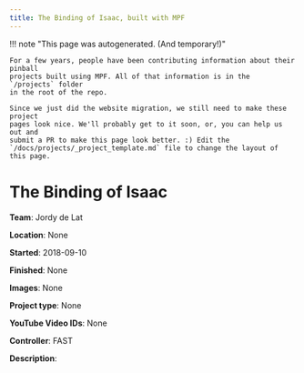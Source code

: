 ```yaml
---
title: The Binding of Isaac, built with MPF
---
```


<!-- This file is used as the template for all the individual project pages. -->

!!! note "This page was autogenerated. (And temporary!)"

    For a few years, people have been contributing information about their pinball
    projects built using MPF. All of that information is in the `/projects` folder
    in the root of the repo.

    Since we just did the website migration, we still need to make these project
    pages look nice. We'll probably get to it soon, or, you can help us out and
    submit a PR to make this page look better. :) Edit the
    `/docs/projects/_project_template.md` file to change the layout of this page.

# The Binding of Isaac

**Team**: Jordy de Lat

**Location**: None

**Started**: 2018-09-10

**Finished**: None

**Images**: None

**Project type**: None

**YouTube Video IDs**: None




**Controller**: FAST

**Description**:



<!-- Note, do not edit this file directly, as it will be overwritten when the list is regenerated.

To edit information about a project, edit the project's YAML file in the `/projects` folder. (Off the
root of the repo, not this folder which is `/www/projects`.)

To edit the look and feel or layout of this page, edit the `_project_template.md` file in the `/www/projects` folder. -->